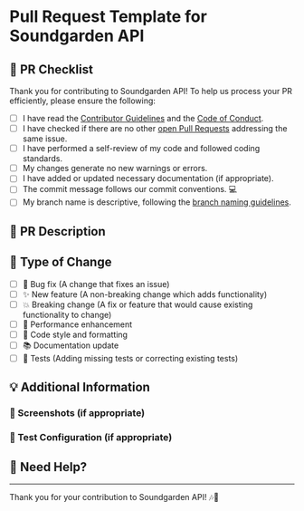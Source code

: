 # Pull Request Template for Soundgarden API

## 🌟 PR Checklist

Thank you for contributing to Soundgarden API! To help us process your PR efficiently, please ensure the following:

- [ ] I have read the [Contributor Guidelines](CONTRIBUTING.md) and the [Code of Conduct](CODE_OF_CONDUCT.md).
- [ ] I have checked if there are no other [open Pull Requests](https://github.com/khalil0525/SoundGarden-API/pulls) addressing the same issue.
- [ ] I have performed a self-review of my code and followed coding standards.
- [ ] My changes generate no new warnings or errors.
- [ ] I have added or updated necessary documentation (if appropriate).
- [ ] The commit message follows our commit conventions. 💻
- [ ] My branch name is descriptive, following the [branch naming guidelines](https://deepsource.com/blog/git-branch-naming-conventions).

## 📖 PR Description

<!-- Briefly describe your changes and the issue it addresses (if applicable) -->
<!-- Include the motivation and context for these changes -->
<!-- Link any related issues/issues this PR resolves -->
<!-- Example: 'Fixes #123' or 'Related to issue #456' -->

## 🔧 Type of Change

- [ ] 🐛 Bug fix (A change that fixes an issue)
- [ ] ✨ New feature (A non-breaking change which adds functionality)
- [ ] 💥 Breaking change (A fix or feature that would cause existing functionality to change)
- [ ] 🚀 Performance enhancement
- [ ] 🎨 Code style and formatting
- [ ] 📚 Documentation update
- [ ] 🧪 Tests (Adding missing tests or correcting existing tests)

## 💡 Additional Information

<!-- Share any other context or screenshots about the PR here. -->
<!-- Include any notes about your approach or thought process. -->
<!-- Optional: Any further comments or explanations -->

### 📸 Screenshots (if appropriate)

### 🧪 Test Configuration (if appropriate)

<!-- Include details about the test environment, such as: -->
<!-- Firmware version, Hardware, Toolchain, SDK, etc. -->

## 🤔 Need Help?

<!-- If you have any questions or need assistance, feel free to reach out -->
<!-- Tag maintainers or mention specific team members for guidance -->

---

Thank you for your contribution to Soundgarden API! 🎶🌱
